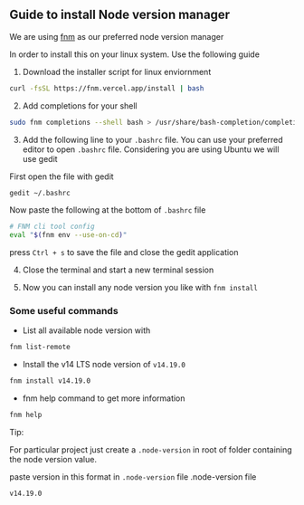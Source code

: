 ## Guide to install Node version manager

We are using [fnm](https://github.com/Schniz/fnm) as our preferred node version
manager


In order to install this on your linux system. Use the following guide

1. Download the installer script for linux enviornment

```bash
curl -fsSL https://fnm.vercel.app/install | bash
```

2. Add completions for your shell

```bash
sudo fnm completions --shell bash > /usr/share/bash-completion/completions/fnm
```

3. Add the following line to your `.bashrc` file. You can use your preferred
	editor to open `.bashrc` file. Considering you are using Ubuntu we will use
	gedit

First open the file with gedit

```bash
gedit ~/.bashrc
```
Now paste the following at the bottom of `.bashrc` file

```bash
# FNM cli tool config
eval "$(fnm env --use-on-cd)"
```

press `Ctrl + s` to save the file and close the gedit application

4. Close the terminal and start a new terminal session

5. Now you can install any node version you like with `fnm install`

### Some useful commands

- List all available node version with

```bash
fnm list-remote
```

- Install the v14 LTS node version of `v14.19.0`

```bash
fnm install v14.19.0
```

- fnm help command to get more information

```bash
fnm help
```

Tip:

For particular project just create a `.node-version` in root of folder
containing the node version value.

paste version in this format in `.node-version` file
.node-version file
```
v14.19.0
```
